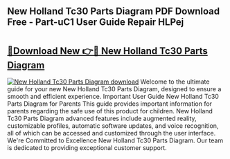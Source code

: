 ## New Holland Tc30 Parts Diagram PDF Download Free - Part-uC1 User Guide Repair HLPej

# <h2><a href="http://dfor4h.blite.top/?on=New+Holland+Tc30+Parts+Diagram">🔗Download New 👉🔴 New Holland Tc30 Parts Diagram</a></h2>

[![New Holland Tc30 Parts Diagram download](https://i.imgur.com/lujVjoI.png)](http://dfor4h.blite.top/?on=New+Holland+Tc30+Parts+Diagram)
Welcome to the ultimate guide for your new New Holland Tc30 Parts Diagram, designed to ensure a smooth and efficient experience. Important User Guide New Holland Tc30 Parts Diagram for Parents This guide provides important information for parents regarding the safe use of this product for children. New Holland Tc30 Parts Diagram advanced features include augmented reality, customizable profiles, automatic software updates, and voice recognition, all of which can be accessed and customized through the user interface. We're Committed to Excellence New Holland Tc30 Parts Diagram. Our team is dedicated to providing exceptional customer support.
